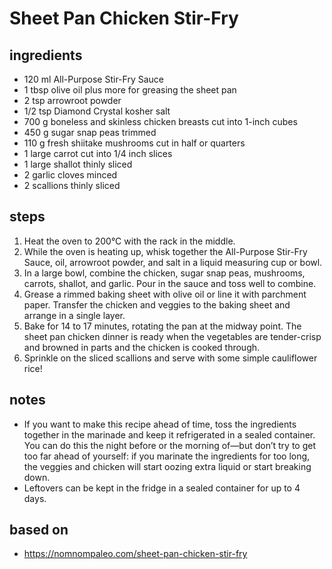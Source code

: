 # Sheet Pan Chicken Stir-Fry

## ingredients

- 120 ml All-Purpose Stir-Fry Sauce
- 1 tbsp olive oil plus more for greasing the sheet pan
- 2 tsp arrowroot powder
- 1/2 tsp Diamond Crystal kosher salt
- 700 g boneless and skinless chicken breasts cut into 1-inch cubes
- 450 g sugar snap peas trimmed
- 110 g fresh shiitake mushrooms cut in half or quarters
- 1 large carrot cut into 1/4 inch slices
- 1 large shallot thinly sliced
- 2 garlic cloves minced
- 2 scallions thinly sliced

## steps

1. Heat the oven to 200°C with the rack in the middle.
2. While the oven is heating up, whisk together the All-Purpose Stir-Fry Sauce, oil, arrowroot powder, and salt in a liquid measuring cup or bowl.
3. In a large bowl, combine the chicken, sugar snap peas, mushrooms, carrots, shallot, and garlic. Pour in the sauce and toss well to combine.
4. Grease a rimmed baking sheet with olive oil or line it with parchment paper. Transfer the chicken and veggies to the baking sheet and arrange in a single layer.
5. Bake for 14 to 17 minutes, rotating the pan at the midway point. The sheet pan chicken dinner is ready when the vegetables are tender-crisp and browned in parts and the chicken is cooked through.
6. Sprinkle on the sliced scallions and serve with some simple cauliflower rice!

## notes

- If you want to make this recipe ahead of time, toss the ingredients together in the marinade and keep it refrigerated in a sealed container. You can do this the night before or the morning of—but don’t try to get too far ahead of yourself: if you marinate the ingredients for too long, the veggies and chicken will start oozing extra liquid or start breaking down.
- Leftovers can be kept in the fridge in a sealed container for up to 4 days.

## based on

- https://nomnompaleo.com/sheet-pan-chicken-stir-fry

